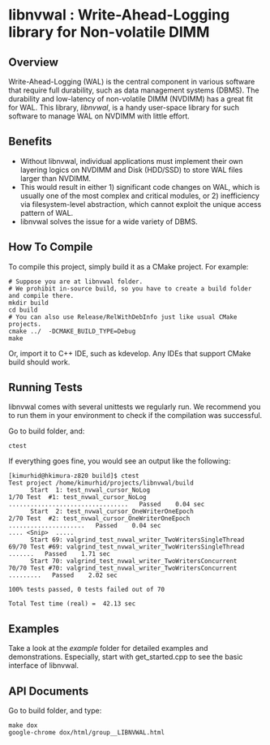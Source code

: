 libnvwal : Write-Ahead-Logging library for Non-volatile DIMM
=================================

Overview
--------
Write-Ahead-Logging (WAL) is the central component in various software that require full durability,
such as data management systems (DBMS).
The durability and low-latency of non-volatile DIMM (NVDIMM) has a great fit for WAL.
This library, _libnvwal_, is a handy user-space library for such software to manage
WAL on NVDIMM with little effort.

Benefits
--------
* Without libnvwal, individual applications must implement their own layering
logics on NVDIMM and Disk (HDD/SSD) to store WAL files larger than NVDIMM.
* This would result in either 1) significant code changes on WAL,
which is usually one of the most complex and critical modules,
or 2) inefficiency via filesystem-level abstraction, which cannot
exploit the unique access pattern of WAL.
* libnvwal solves the issue for a wide variety of DBMS.

How To Compile
--------
To compile this project, simply build it as a CMake project. For example:

    # Suppose you are at libnvwal folder.
    # We prohibit in-source build, so you have to create a build folder and compile there.
    mkdir build
    cd build
    # You can also use Release/RelWithDebInfo just like usual CMake projects.
    cmake ../  -DCMAKE_BUILD_TYPE=Debug
    make

Or, import it to C++ IDE, such as kdevelop. Any IDEs that support CMake build should work.

Running Tests
--------
libnvwal comes with several unittests we regularly run.
We recommend you to run them in your environment to check if
the compilation was successful.


Go to build folder, and:

    ctest

If everything goes fine, you would see an output like the following:

    [kimurhid@hkimura-z820 build]$ ctest
    Test project /home/kimurhid/projects/libnvwal/build
          Start  1: test_nvwal_cursor_NoLog
    1/70 Test  #1: test_nvwal_cursor_NoLog .................................   Passed    0.04 sec
          Start  2: test_nvwal_cursor_OneWriterOneEpoch
    2/70 Test  #2: test_nvwal_cursor_OneWriterOneEpoch .....................   Passed    0.04 sec
    .... <Snip>  .....
          Start 69: valgrind_test_nvwal_writer_TwoWritersSingleThread
    69/70 Test #69: valgrind_test_nvwal_writer_TwoWritersSingleThread .......   Passed    1.71 sec
          Start 70: valgrind_test_nvwal_writer_TwoWritersConcurrent
    70/70 Test #70: valgrind_test_nvwal_writer_TwoWritersConcurrent .........   Passed    2.02 sec

    100% tests passed, 0 tests failed out of 70

    Total Test time (real) =  42.13 sec

Examples
--------
Take a look at the _example_ folder for detailed examples and demonstrations.
Especially, start with get_started.cpp to see the basic interface of libnvwal.

API Documents
--------
Go to build folder, and type:

    make dox
    google-chrome dox/html/group__LIBNVWAL.html
